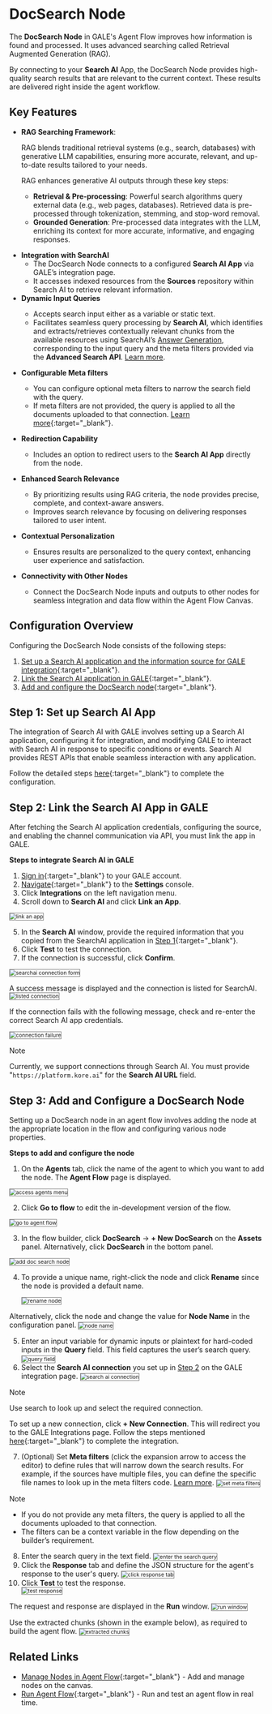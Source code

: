 # DocSearch Node

The **DocSearch Node** in GALE's Agent Flow improves how information is found and processed. It uses advanced searching called Retrieval Augmented Generation (RAG). 

By connecting to your **Search AI** App, the DocSearch Node provides high-quality search results that are relevant to the current context. These results are delivered right inside the agent workflow.

## Key Features

* **RAG Searching Framework**:

    RAG blends traditional retrieval systems (e.g., search, databases) with generative LLM capabilities, ensuring more accurate, relevant, and up-to-date results tailored to your needs.

    RAG enhances generative AI outputs through these key steps:

    <ul><li><b>Retrieval & Pre-processing</b>: Powerful search algorithms query external data (e.g., web pages, databases). Retrieved data is pre-processed through tokenization, stemming, and stop-word removal.</li>
    <li><b>Grounded Generation</b>: Pre-processed data integrates with the LLM, enriching its context for more accurate, informative, and engaging responses.</li></ul>
<ul><li><b>Integration with SearchAI</b>     
    <ul><li>The DocSearch Node connects to a configured <b>Search AI App</b> via GALE’s integration page.</li>
    <li>It accesses indexed resources from the <b>Sources</b> repository within Search AI to retrieve relevant information.</li></ul></li>
    <li><b>Dynamic Input Queries</b></li>
    <ul><li>Accepts search input either as a variable or static text.</li>
    <li>Facilitates seamless query processing by <b>Search AI</b>, which identifies and extracts/retrieves contextually relevant chunks from the available resources using SearchAI’s <a href="https://docs.kore.ai/xo/searchai/answer-generation/" target="_blank">Answer Generation</a>, corresponding to the input query and the meta filters provided via the <b>Advanced Search API</b>. <a href="https://docs.kore.ai/xo/apis/searchai/answer-generation/" target="_blank">Learn more</a>.</li></ul></ul>

* **Configurable Meta filters**

    * You can configure optional meta filters to narrow the search field with the query.
    * If meta filters are not provided, the query is applied to all the documents uploaded to that connection. [Learn more](./docsearch-node.md/#step-2-link-the-search-ai-app-in-gale){:target="_blank"}.

* **Redirection Capability**

    * Includes an option to redirect users to the **Search AI App** directly from the node.

* **Enhanced Search Relevance**

    * By prioritizing results using RAG criteria, the node provides precise, complete, and context-aware answers.
    * Improves search relevance by focusing on delivering responses tailored to user intent.

* **Contextual Personalization**

    * Ensures results are personalized to the query context, enhancing user experience and satisfaction.

* **Connectivity with Other Nodes**

    * Connect the DocSearch Node inputs and outputs to other nodes for seamless integration and data flow within the Agent Flow Canvas.

## Configuration Overview

Configuring the DocSearch Node consists of the following steps:

1. [Set up a Search AI application and the information source for GALE integration](./docsearch-node.md/#step-1-set-up-search-ai-app){:target="_blank"}.
2. [Link the Search AI application in GALE](./docsearch-node.md/#step-2-link-the-search-ai-app-in-gale){:target="_blank"}.
3. [Add and configure the DocSearch node](./docsearch-node.md/#step-3-add-and-configure-a-docsearch-node){:target="_blank"}.

## Step 1: Set up Search AI App

The integration of Search AI with GALE involves setting up a Search AI application, configuring it for integration, and modifying GALE to interact with Search AI in response to specific conditions or events. Search AI provides REST APIs that enable seamless interaction with any application.

Follow the detailed steps [here](https://docs.kore.ai/xo/apis/automation/api-introduction/#creating-and-managing-jwt-apps-in-xo-platform){:target="_blank"} to complete the configuration.

## Step 2: Link the Search AI App in GALE

After fetching the Search AI application credentials, configuring the source, and enabling the channel communication via API, you must link the app in GALE. 

**Steps to integrate Search AI in GALE**

1. [Sign in](../../../getting-started/sign-up-sign-in.md/#sign-in-to-gale){:target="_blank"} to your GALE account.
2. [Navigate](../../../settings/settings-overview.md/#access-settings-console){:target="_blank"} to the **Settings** console.
3. Click **Integrations** on the left navigation menu.
4. Scroll down to **Search AI** and click **Link an App**.
<img src="../images/link-an-app.png" alt="link an app" title="link an app" style="border: 1px solid gray; zoom:75%;">

5. In the **Search AI** window, provide the required information that you copied from the SearchAI application in 
[Step 1](./docsearch-node.md/#step-1-set-up-search-ai-app){:target="_blank"}.
6. Click **Test** to test the connection.
7. If the connection is successful, click **Confirm**.
<img src="../images/searchai-connection-form.png" alt="searchai connection form" title="searchai connection form" style="border: 1px solid gray; zoom:75%;">

A success message is displayed and the connection is listed for SearchAI.
<img src="../images/listed-connection.png" alt="listed connection" title="listed connection" style="border: 1px solid gray; zoom:75%;">

If the connection fails with the following message, check and re-enter the correct Search AI app credentials.

<img src="../images/connection-failure.png" alt="connection failure" title="connection failure" style="border: 1px solid gray; zoom:75%;">

<div class="admonition note">
<p class="admonition-title">Note</p>
<p>Currently, we support connections through Search AI. You must provide "<code>https://platform.kore.ai</code>" for the <b>Search AI URL</b> field.</p></div>

## Step 3: Add and Configure a DocSearch Node

Setting up a DocSearch node in an agent flow involves adding the node at the appropriate location in the flow and configuring various node properties.

**Steps to add and configure the node**

1. On the **Agents** tab, click the name of the agent to which you want to add the node. The **Agent Flow** page is displayed.
<img src="../images/access-agents-menu.png" alt="access agents menu" title="access agents menu" style="border: 1px solid gray; zoom:75%;">

2. Click **Go to flow** to edit the in-development version of the flow.
<img src="../images/go-to-flow-doc-search.png" alt="go to agent flow" title="go to agent flow" style="border: 1px solid gray; zoom:75%;">

3. In the flow builder, click **DocSearch** -> **+ New DocSearch** on the **Assets** panel. Alternatively, click **DocSearch** in the bottom panel.
<img src="../images/add-docsearch-node.png" alt="add doc search node" title="add doc search node" style="border: 1px solid gray; zoom:75%;">

4. To provide a unique name, right-click the node and click **Rename** since the node is provided a default name.

    <img src="../images/rename-docsearch-node.png" alt="rename node" title="rename node" style="border: 1px solid gray; zoom:75%;">

Alternatively, click the node and change the value for **Node Name** in the configuration panel.
<img src="../images/node-name.png" alt="node name" title="node name" style="border: 1px solid gray; zoom:75%;">

<ol start="5"><li>Enter an input variable for dynamic inputs or plaintext for hard-coded inputs in the <b>Query</b> field. This field captures the user’s search query.
<img src="../images/context-input.png" alt="query field" title="query field" style="border: 1px solid gray; zoom:75%;"></li>
<li>Select the <b>Search AI connection</b> you set up in <a href="https://docs.kore.ai/gale/agents/agents-flows/types-of-nodes/docsearch-node/#step-2-link-the-search-ai-app-in-gale" target="_blank">Step 2</a> on the GALE integration page.
<img src="../images/searchai-connection.png" alt="search ai connection" title="search ai connection" style="border: 1px solid gray; zoom:75%;"></li></ol>

<div class="admonition note">
<p class="admonition-title">Note</p>
<p>Use search to look up and select the required connection.</p></div>

To set up a new connection, click **+ New Connection**. This will redirect you to the GALE Integrations page. Follow the steps mentioned [here](./docsearch-node.md/#step-2-link-the-search-ai-app-in-gale){:target="_blank"} to complete the integration.

<ol start="7"><li>(Optional) Set <b>Meta filters</b> (click the expansion arrow to access the editor) to define rules that will narrow down the search results. For example, if the sources have multiple files, you can define the specific file names to look up in the meta filters code. <a href="https://docs.kore.ai/xo/apis/searchai/answer-generation/#body-parameters" target="_blank">Learn more</a>.
<img src="../images/set-meta-filters.png" alt="set meta filters" title="set meta filters" style="border: 1px solid gray; zoom:75%;"></li></ol>

<div class="admonition note">
<p class="admonition-title">Note</p>
<p><ul><li>If you do not provide any meta filters, the query is applied to all the documents uploaded to that connection.</li>
<li>The filters can be a context variable in the flow depending on the builder’s requirement.</li></ul></p></div> 

<ol start="8"><li>Enter the search query in the text field.
<img src="../images/enter-search-query.png" alt="enter the search query" title="enter the search query" style="border: 1px solid gray; zoom:75%;"></li>
<li>Click the <b>Response</b> tab and define the JSON structure for the agent's response to the user's query.
<img src="../images/click-response-tab.png" alt="click response tab" title="click response tab" style="border: 1px solid gray; zoom:75%;"></li>
<li>Click <b>Test</b> to test the response.</li>
<img src="../images/test-response.png" alt="test response" title="test response" style="border: 1px solid gray; zoom:75%;"></ol>

The request and response are displayed in the **Run** window.
<img src="../images/run-window.png" alt="run window" title="run window" style="border: 1px solid gray; zoom:75%;">

Use the extracted chunks (shown in the example below), as required to build the agent flow.
<img src="../images/chunks-example.png" alt="extracted chunks" title="extracted chunks" style="border: 1px solid gray; zoom:75%;">

## Related Links

* [Manage Nodes in Agent Flow](../manage-flow-nodes.md){:target="_blank"} - Add and manage nodes on the canvas.
* [Run Agent Flow](../perform-other-actions-on-the-flow-builder/run-the-flow.md){:target="_blank"} - Run and test an agent flow in real time.


